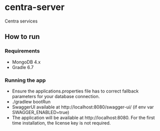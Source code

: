 # centra-server
Centra services

## How to run

### Requirements
* MongoDB 4.x
* Gradle 6.7

### Running the app
* Ensure the applications.properties file has to correct fallback parameters for your database connection.
* ./gradlew bootRun
* SwaggerUI available at http://localhost:8080/swagger-ui/ (if env var SWAGGER_ENABLED=true)
* The application will be available at http://localhost:8080. For the first time installation, the license key is not required. 
